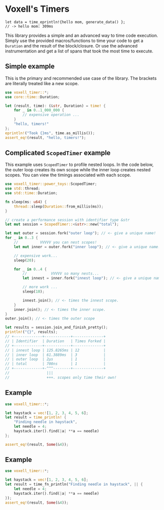 # Voxell's Timers

```rust,ignore
let data = time_eprintln!{hello mom, generate_data() };
// -> hello mom: 309ms
```

This library provides a simple and an advanced way to time code execution.
Simply use the provided macros/functions to time your code to get a `Duration` and the result of the block/closure.
Or use the advanced instrumentation and get a list of spans that took the most time to execute. 

## Simple example

This is the primary and recommended use case of the library. The brackets are literally treated like a new scope.

```rust
use voxell_timer::*;
use core::time::Duration;

let (result, time): (&str, Duration) = time! {
    for _ in 0..1_000_000 {
        // expensive operation ...
    }
    "hello, timers!"
};
eprintln!("Took {}ms", time.as_millis());
assert_eq!(result, "hello, timers!");
```

## Complicated `ScopedTimer` example

This example uses `ScopedTimer` to profile nested loops. In the code below, the outer loop creates its own scope while the inner loop creates nested scopes. You can view the timings associated with each scope.

```rust
use voxell_timer::power_toys::ScopedTimer;
use std::thread;
use std::time::Duration;

fn sleep(ms: u64) {
    thread::sleep(Duration::from_millis(ms));
}

// create a performance session with identifier type &str
let mut session = ScopedTimer::<&str>::new("total");

let mut outer = session.fork("outer loop"); // <- give a unique name!
for _ in 0..3 {
    //          VVVVV you can nest scopes!
    let mut inner = outer.fork("inner loop"); // <- give a unique name!

    // expensive work...
    sleep(20);

    for _ in 0..4 {
        //           VVVVV so many nests...
        let innest = inner.fork("innest loop"); // <- give a unique name!

        // more work ...
        sleep(10);

        innest.join(); // <- times the innest scope.
    }
    inner.join(); // <- times the inner scope.
}
outer.join(); // <- times the outer scope

let results = session.join_and_finish_pretty();
println!("{}", results);
// +-------------+------------+--------------+
// | Identifier  | Duration   | Times Forked |
// +-------------+------------+--------------+
// | innest loop | 125.8265ms | 12           |
// | inner loop  | 61.3889ms  | 3            |
// | outer loop  | 2µs        | 1            |
// | total       | 700ns      | 1            |
// +-------------+-^^^--------+--------------+
//                 |||
//                 +++. scopes only time their own!
```

## Example

```rust
use voxell_timer::*;

let haystack = vec![1, 2, 3, 4, 5, 6];
let result = time_println! {
    "Finding needle in haystack",
    let needle = 4;
    haystack.iter().find(|a| **a == needle)
};

assert_eq!(result, Some(&4));
```

## Example

```rust
use voxell_timer::*;

let haystack = vec![1, 2, 3, 4, 5, 6];
let result = time_fn_println("Finding needle in haystack", || {
    let needle = 4;
    haystack.iter().find(|a| **a == needle)
});
assert_eq!(result, Some(&4));
```
